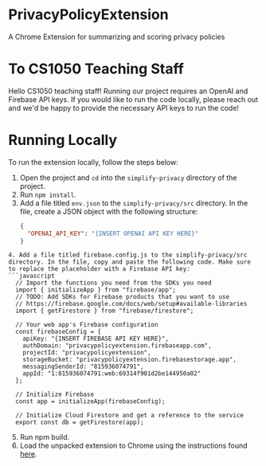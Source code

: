 # PrivacyPolicyExtension
A Chrome Extension for summarizing and scoring privacy policies

# To CS1050 Teaching Staff
Hello CS1050 teaching staff! Running our project requires an OpenAI and Firebase API keys. If you would like to run the code locally, please reach out and we'd be happy to provide the necessary API keys to run the code!

# Running Locally

To run the extension locally, follow the steps below:

1. Open the project and `cd` into the `simplify-privacy` directory of the project.
2. Run `npm install`.
3. Add a file titled `env.json` to the `simplify-privacy/src` directory. In the file, create a JSON object with the following structure:
   ```json
   {
     "OPENAI_API_KEY": "{INSERT OPENAI API KEY HERE}"
   }
  ```
4. Add a file titled firebase.config.js to the simplify-privacy/src directory. In the file, copy and paste the following code. Make sure to replace the placeholder with a Firebase API key:
  ```javascript
    // Import the functions you need from the SDKs you need
    import { initializeApp } from "firebase/app";
    // TODO: Add SDKs for Firebase products that you want to use
    // https://firebase.google.com/docs/web/setup#available-libraries
    import { getFirestore } from "firebase/firestore";
    
    // Your web app's Firebase configuration
    const firebaseConfig = {
      apiKey: "{INSERT FIREBASE API KEY HERE}",
      authDomain: "privacypolicyextension.firebaseapp.com",
      projectId: "privacypolicyextension",
      storageBucket: "privacypolicyextension.firebasestorage.app",
      messagingSenderId: "815936074791",
      appId: "1:815936074791:web:69314f901d2be144950a02"
    };
    
    // Initialize Firebase
    const app = initializeApp(firebaseConfig);
    
    // Initialize Cloud Firestore and get a reference to the service
    export const db = getFirestore(app);
  ```
5. Run npm build.
6. Load the unpacked extension to Chrome using the instructions found [here]([url](https://developer.chrome.com/docs/extensions/get-started/tutorial/hello-world#load-unpacked)).





